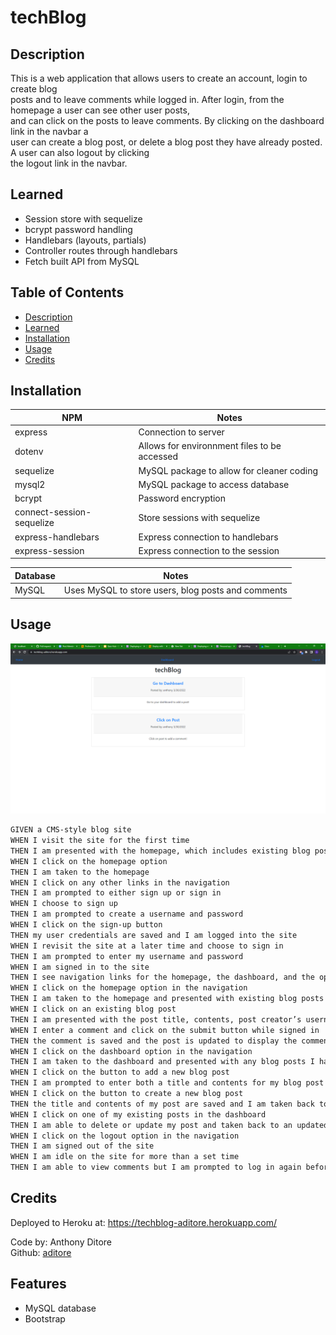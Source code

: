 # techBlog

## Description

This is a web application that allows users to create an account, login to create blog</br>
posts and to leave comments while logged in. After login, from the homepage a user can see other user posts,</br>
and can click on the posts to leave comments. By clicking on the dashboard link in the navbar a</br>
user can create a blog post, or delete a blog post they have already posted. A user can also logout by clicking</br>
the logout link in the navbar.</br>

## Learned

- Session store with sequelize
- bcrypt password handling
- Handlebars (layouts, partials)
- Controller routes through handlebars
- Fetch built API from MySQL

## Table of Contents

- [Description](#description)
- [Learned](#learned)
- [Installation](#installation)
- [Usage](#usage)
- [Credits](#credits)

## Installation

NPM | Notes
--- | ---
express | Connection to server
dotenv | Allows for environnment files to be accessed
sequelize | MySQL package to allow for cleaner coding
mysql2 | MySQL package to access database
bcrypt | Password encryption
connect-session-sequelize | Store sessions with sequelize
express-handlebars | Express connection to handlebars
express-session | Express connection to the session

Database | Notes
--- | ---
MySQL | Uses MySQL to store users, blog posts and comments

## Usage

![website_home](./public/images/techblog.png)

```md
GIVEN a CMS-style blog site
WHEN I visit the site for the first time
THEN I am presented with the homepage, which includes existing blog posts if any have been posted; navigation links for the homepage and the dashboard; and the option to log in
WHEN I click on the homepage option
THEN I am taken to the homepage
WHEN I click on any other links in the navigation
THEN I am prompted to either sign up or sign in
WHEN I choose to sign up
THEN I am prompted to create a username and password
WHEN I click on the sign-up button
THEN my user credentials are saved and I am logged into the site
WHEN I revisit the site at a later time and choose to sign in
THEN I am prompted to enter my username and password
WHEN I am signed in to the site
THEN I see navigation links for the homepage, the dashboard, and the option to log out
WHEN I click on the homepage option in the navigation
THEN I am taken to the homepage and presented with existing blog posts that include the post title and the date created
WHEN I click on an existing blog post
THEN I am presented with the post title, contents, post creator’s username, and date created for that post and have the option to leave a comment
WHEN I enter a comment and click on the submit button while signed in
THEN the comment is saved and the post is updated to display the comment, the comment creator’s username, and the date created
WHEN I click on the dashboard option in the navigation
THEN I am taken to the dashboard and presented with any blog posts I have already created and the option to add a new blog post
WHEN I click on the button to add a new blog post
THEN I am prompted to enter both a title and contents for my blog post
WHEN I click on the button to create a new blog post
THEN the title and contents of my post are saved and I am taken back to an updated dashboard with my new blog post
WHEN I click on one of my existing posts in the dashboard
THEN I am able to delete or update my post and taken back to an updated dashboard
WHEN I click on the logout option in the navigation
THEN I am signed out of the site
WHEN I am idle on the site for more than a set time
THEN I am able to view comments but I am prompted to log in again before I can add comments
```
## Credits

Deployed to Heroku at: https://techblog-aditore.herokuapp.com/

Code by: Anthony Ditore</br>
Github: [aditore](https://github.com/aditore)</br>

## Features

- MySQL database
- Bootstrap